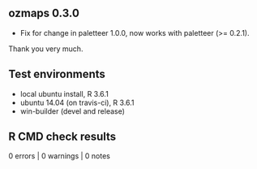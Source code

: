 ## ozmaps 0.3.0 

* Fix for change in paletteer 1.0.0, now works with paletteer (>= 0.2.1). 

Thank you very much. 


## Test environments
* local ubuntu install, R 3.6.1
* ubuntu 14.04 (on travis-ci), R 3.6.1
* win-builder (devel and release)

## R CMD check results

0 errors | 0 warnings | 0 notes
